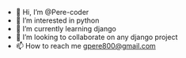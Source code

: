 - 👋 Hi, I’m @Pere-coder
- 👀 I’m interested in python
- 🌱 I’m currently learning django
- 💞️ I’m looking to collaborate on any django project
- 📫 How to reach me gpere800@gmail.com

<!---
Pere-coder/Pere-coder is a ✨ special ✨ repository because its `README.md` (this file) appears on your GitHub profile.
You can click the Preview link to take a look at your changes.
--->
